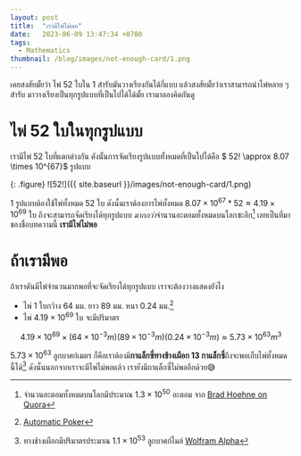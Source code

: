 ```yaml
---
layout: post
title:  "เรามีไพ่ไม่พอ"
date:   2023-06-09 13:47:34 +0700
tags:
  - Mathematics
thumbnail: /blog/images/not-enough-card/1.png
---
```


เคยสงสัยมั้ยว่า ไพ่ 52 ใบใน 1 สำรับมันวางเรียงกันได้กี่แบบ แล้วสงสัยมั้ยว่าเราสามารถนำไพ่หลาย ๆ สำรับ มาวางเรียงเป็นทุกรูปแบบที่เป็นไปได้ได้มั้ย เรามาลองคิดกันดู

# ไพ่ 52 ใบในทุกรูปแบบ

เรามีไพ่ 52 ใบที่แตกต่างกัน ดังนั้นการจัดเรียงรูปแบบทั้งหมดที่เป็นไปได้คือ $ 52! \approx 8.07 \times 10^{67}$ รูปแบบ

{: .figure}
![52!]({{ site.baseurl }}/images/not-enough-card/1.png)

1 รูปแบบต้องใช้ไพ่ทั้งหมด 52 ใบ ดังนั้นเราต้องการไพ่ทั้งหมด $8.07 \times 10^{67} * 52 \approx 4.19 \times 10^{69}$ ใบ ถึงจะสามารถจัดเรียงได้ทุกรูปแบบ *มากกว่า*จำนวนอะตอมทั้งหมดบนโลกซะอีก[^1] เลยเป็นที่มาของชื่อบทความนี้ **เรามีไพ่ไม่พอ**

# ถ้าเรามีพอ

ถ้าเราดันมีไพ่จำนวนมากพอที่จะจัดเรียงได้ทุกรูปแบบ เราจะต้องวางแสดงยังไง

- ไพ่ 1 ใบกว้าง 64 มม. ยาว 89 มม. หนา 0.24 มม.[^2]
- ไพ่ $4.19 \times 10^{69}$ ใบ จะมีปริมาตร 

$$
4.19\times10^{69} \times (64\times10^{-3} m)(89\times10^{-3} m)(0.24\times10^{-3} m) \approx 5.73 \times 10^{63} m^3
$$

$5.73 \times 10^{63}$ ลูกบาศก์เมตร ก็คือเราต้องมี**กาแล็กซี่ทางช้างเผือก 13 กาแล็กซี่**ถึงจะพอเก็บไพ่ทั้งหมดนี้ได้[^3] ดังนั้นนอกจากเราจะมีไพ่ไม่พอแล้ว เรายังมีกาแล็กซี่ไม่พออีกด้วย😅


[^1]: จำนวนอะตอมทั้งหมดบนโลกมีประมาณ $1.3 \times 10^{50}$ อะตอม จาก [Brad Hoehne on Quora](https://qr.ae/pyCqnN)
[^2]: [Automatic Poker](https://automaticpoker.com/lifestyle/playing-card-dimensions-by-game-size-and-weight/#:~:text=Typical%20playing%20card%20dimensions%2D%20Standard,(grams%20per%20square%20meter).)
[^3]: ทางช้างเผือกมีปริมาตรประมาณ $1.1\times10^{53}$ ลูกบาศก์ไมล์ [Wolfram Alpha](https://www.wolframalpha.com/input?i=5.734%C3%9710%5E63+cubic+meters+)